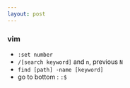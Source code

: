 ```yaml
---
layout: post
---
```

### vim
- `:set number`
- `/[search keyword]` and `n`, previous `N`
- `find [path] -name [keyword]`
- go to bottom : `:$`